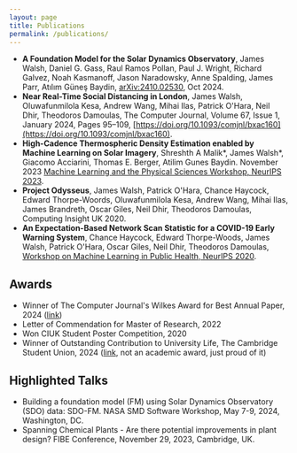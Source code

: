 ```yaml
---
layout: page
title: Publications
permalink: /publications/
---
```

- **A Foundation Model for the Solar Dynamics Observatory**, James Walsh, Daniel G. Gass, Raul Ramos Pollan, Paul J. Wright, Richard Galvez, Noah Kasmanoff, Jason Naradowsky, Anne Spalding, James Parr, Atılım Güneş Baydin, [arXiv:2410.02530](https://arxiv.org/abs/2410.02530), Oct 2024.
- **Near Real-Time Social Distancing in London**, James Walsh, Oluwafunmilola Kesa, Andrew Wang, Mihai Ilas, Patrick O'Hara, Neil Dhir, Theodoros Damoulas, The Computer Journal, Volume 67, Issue 1, January 2024, Pages 95–109, [https://doi.org/10.1093/comjnl/bxac160](https://doi.org/10.1093/comjnl/bxac160).
- **High-Cadence Thermospheric Density Estimation enabled by Machine Learning on Solar Imagery**, Shreshth A Malik\*, James Walsh\*, Giacomo Acciarini, Thomas E. Berger, Atilim Gunes Baydin. November 2023 [Machine Learning and the Physical Sciences Workshop, NeurIPS 2023](https://arxiv.org/abs/2312.06845).
- **Project Odysseus**, James Walsh, Patrick O'Hara, Chance Haycock, Edward Thorpe-Woords, Oluwafunmilola Kesa, Andrew Wang, Mihai Ilas, James Brandreth, Oscar Giles, Neil Dhir, Theodoros Damoulas, Computing Insight UK 2020.
- **An Expectation-Based Network Scan Statistic for a COVID-19 Early Warning System**, Chance Haycock, Edward Thorpe-Woods, James Walsh, Patrick O'Hara, Oscar Giles, Neil Dhir, Theodoros Damoulas, [Workshop on Machine Learning in Public Health, NeurIPS 2020](https://arxiv.org/abs/2012.07574).

## Awards

- Winner of The Computer Journal's Wilkes Award for Best Annual Paper, 2024 ([link](https://academic.oup.com/comjnl/pages/Wilkes_award?login=false))
- Letter of Commendation for Master of Research, 2022
- Won CIUK Student Poster Competition, 2020
- Winner of Outstanding Contribution to University Life, The Cambridge Student Union, 2024 ([link](https://web.archive.org/web/20241104134829/https://www.cambridgesu.co.uk/news/article/cambridgesu/Cambridge-Students-Awards/), not an academic award, just proud of it)

## Highlighted Talks

- Building a foundation model (FM) using Solar Dynamics Observatory (SDO) data: SDO-FM. NASA SMD Software Workshop, May 7-9, 2024, Washington, DC.
- Spanning Chemical Plants​ - Are there potential improvements in plant design?​ FIBE Conference, November 29, 2023, Cambridge, UK.
​
 
